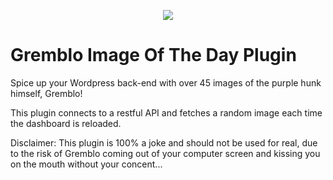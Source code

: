﻿<p align="center"><img src="https://i.kym-cdn.com/photos/images/masonry/001/267/048/7d9.jpg"></p>
 
 # Gremblo Image Of The Day Plugin

Spice up your Wordpress back-end with over 45 images of the purple hunk himself, Gremblo!

This plugin connects to a restful API and fetches a random image each time the dashboard is reloaded.

Disclaimer: This plugin is 100% a joke and should not be used for real, due to the risk of Gremblo coming out of your computer screen and kissing you on the mouth without your concent...
